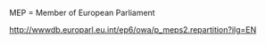 MEP = Member of European Parliament

<http://wwwdb.europarl.eu.int/ep6/owa/p_meps2.repartition?ilg=EN>
